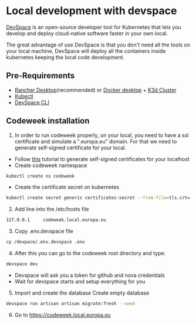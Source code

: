 # Local development with devspace

[DevSpace](https://www.devspace.sh/) is an open-source developer tool for Kubernetes that lets you develop and deploy cloud-native software faster in your own local.

The great advantage of use DevSpace is that you don't need all the tools on your local machine, DevSpace will deploy all the containers inside kubernetes keeping the local code development. 

## Pre-Requirements

- [Rancher Desktop](https://rancherdesktop.io/)(recommended) or [Docker desktop](https://www.docker.com/products/docker-desktop/) + [K3d Cluster](https://k3d.io/)
- [Kubectl](https://kubernetes.io/docs/tasks/tools/)
- [DevSpace CLI](https://www.devspace.sh/)

## Codeweek installation

1. In order to run codeweek properly, on your local, you need to have a ssl certificate and simulate a ".europa.eu" domain. For that we need to generate self-signed certificate for your local.
- Follow [this](https://mixable.blog/create-certificate-for-localhost-domains-on-macos/) tutorial to generate self-signed certificates for your localhost
- Create codeweek namespace
```bash
kubectl create ns codeweek
```
- Create the certificate secret on kubernetes
```bash
kubectl create secret generic certificates-secret --from-file=tls.crt=./localhost.crt --from-file=tls.key=./localhost.key
```

2. Add line into the /etc/hosts file
```bash
127.0.0.1     codeweek.local.europa.eu
```

3. Copy .env.devspace file
```bash
cp /devpace/.env.devspace .env
```

4. After this you can go to the codeweek root directory and type:
```bash
devspace dev
```

- Devspace will ask you a token for github and nova credentials
- Wait for devspace starts and setup everything for you

5. Import and create the database
Create empty database
```bash
devspace run artisan artisan migrate:fresh --seed
```

6. Go to https://codeweek.local.europa.eu